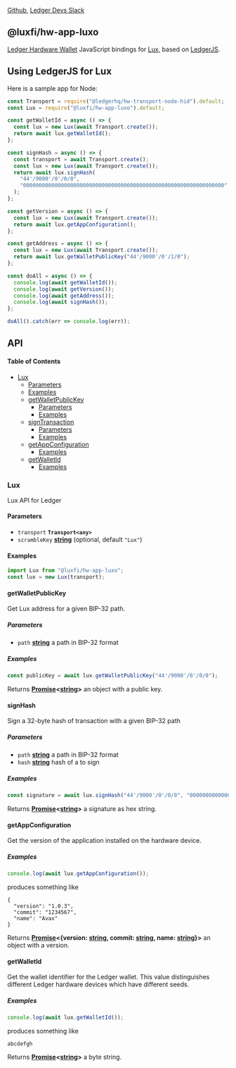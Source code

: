 [Github](https://github.com/LedgerHQ/ledgerjs/),
[Ledger Devs Slack](https://ledger-dev.slack.com/)

## @luxfi/hw-app-luxo

[Ledger Hardware Wallet](https://www.ledger.com/) JavaScript bindings for [Lux](https://lux.network/), based on [LedgerJS](https://github.com/LedgerHQ/ledgerjs).

## Using LedgerJS for Lux

Here is a sample app for Node:

```javascript
const Transport = require("@ledgerhq/hw-transport-node-hid").default;
const Lux = require("@luxfi/hw-app-luxo").default;

const getWalletId = async () => {
  const lux = new Lux(await Transport.create());
  return await lux.getWalletId();
};

const signHash = async () => {
  const transport = await Transport.create();
  const lux = new Lux(await Transport.create());
  return await lux.signHash(
    "44'/9000'/0'/0/0",
    "0000000000000000000000000000000000000000000000000000000000000000"
  );
};

const getVersion = async () => {
  const lux = new Lux(await Transport.create());
  return await lux.getAppConfiguration();
};

const getAddress = async () => {
  const lux = new Lux(await Transport.create());
  return await lux.getWalletPublicKey("44'/9000'/0'/1/0");
};

const doAll = async () => {
  console.log(await getWalletId());
  console.log(await getVersion());
  console.log(await getAddress());
  console.log(await signHash());
};

doAll().catch(err => console.log(err));
```

## API

#### Table of Contents

-   [Lux](#lux)
    -   [Parameters](#parameters)
    -   [Examples](#examples)
    -   [getWalletPublicKey](#getwalletpublickey)
        -   [Parameters](#parameters-1)
        -   [Examples](#examples-1)
    -   [signTransaction](#signtransaction)
        -   [Parameters](#parameters-2)
        -   [Examples](#examples-2)
    -   [getAppConfiguration](#getappconfiguration)
        -   [Examples](#examples-3)
    -   [getWalletId](#getwalletid)
        -   [Examples](#examples-4)

### Lux

Lux API for Ledger

#### Parameters

-   `transport` **`Transport<any>`**
-   `scrambleKey` **[string](https://developer.mozilla.org/docs/Web/JavaScript/Reference/Global_Objects/String)**  (optional, default `"Lux"`)

#### Examples

```javascript
import Lux from "@luxfi/hw-app-luxo";
const lux = new Lux(transport);
```

#### getWalletPublicKey

Get Lux address for a given BIP-32 path.

##### Parameters

-   `path` **[string](https://developer.mozilla.org/docs/Web/JavaScript/Reference/Global_Objects/String)** a path in BIP-32 format

##### Examples

```javascript
const publicKey = await lux.getWalletPublicKey("44'/9000'/0'/0/0");
```

Returns **[Promise](https://developer.mozilla.org/docs/Web/JavaScript/Reference/Global_Objects/Promise)&lt;[string](https://developer.mozilla.org/docs/Web/JavaScript/Reference/Global_Objects/String)>** an object with a public key.

#### signHash

Sign a 32-byte hash of transaction with a given BIP-32 path

##### Parameters

-   `path` **[string](https://developer.mozilla.org/docs/Web/JavaScript/Reference/Global_Objects/String)** a path in BIP-32 format
-   `hash` **[string](https://developer.mozilla.org/docs/Web/JavaScript/Reference/Global_Objects/String)** hash of a to sign

##### Examples

```javascript
const signature = await lux.signHash("44'/9000'/0'/0/0", "0000000000000000000000000000000000000000000000000000000000000000");
```

Returns **[Promise](https://developer.mozilla.org/docs/Web/JavaScript/Reference/Global_Objects/Promise)&lt;[string](https://developer.mozilla.org/docs/Web/JavaScript/Reference/Global_Objects/String)>** a signature as hex string.

#### getAppConfiguration

Get the version of the application installed on the hardware device.

##### Examples

```javascript
console.log(await lux.getAppConfiguration());
```

produces something like

```
{
  "version": "1.0.3",
  "commit": "1234567",
  "name": "Avax"
}
```

Returns **[Promise](https://developer.mozilla.org/docs/Web/JavaScript/Reference/Global_Objects/Promise)&lt;{version: [string](https://developer.mozilla.org/docs/Web/JavaScript/Reference/Global_Objects/String), commit: [string](https://developer.mozilla.org/docs/Web/JavaScript/Reference/Global_Objects/String), name: [string](https://developer.mozilla.org/docs/Web/JavaScript/Reference/Global_Objects/String)}>** an object with a version.

#### getWalletId

Get the wallet identifier for the Ledger wallet. This value distinguishes different Ledger hardware devices which have different seeds.

##### Examples

```javascript
console.log(await lux.getWalletId());
```
produces something like

```
abcdefgh
```

Returns **[Promise](https://developer.mozilla.org/docs/Web/JavaScript/Reference/Global_Objects/Promise)&lt;[string](https://developer.mozilla.org/docs/Web/JavaScript/Reference/Global_Objects/String)>** a byte string.
